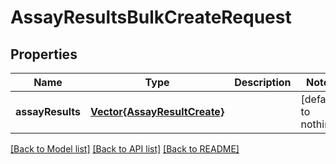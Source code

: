 # AssayResultsBulkCreateRequest


## Properties
Name | Type | Description | Notes
------------ | ------------- | ------------- | -------------
**assayResults** | [**Vector{AssayResultCreate}**](AssayResultCreate.md) |  | [default to nothing]


[[Back to Model list]](../README.md#models) [[Back to API list]](../README.md#api-endpoints) [[Back to README]](../README.md)


